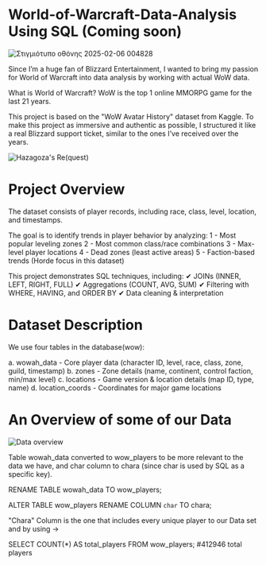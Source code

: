 # World-of-Warcraft-Data-Analysis Using SQL (Coming soon)
![Στιγμιότυπο οθόνης 2025-02-06 004828](https://github.com/user-attachments/assets/43b6c76e-01f1-4503-86b3-d17b815e2efa)

Since I’m a huge fan of Blizzard Entertainment, I wanted to bring my passion for World of Warcraft into data analysis by working with actual WoW data.

What is World of Warcraft? WoW is the top 1 online MMORPG game for the last 21 years. 

This project is based on the "WoW Avatar History" dataset from Kaggle.
To make this project as immersive and authentic as possible, I structured it like a real Blizzard support ticket, similar to the ones I’ve received over the years.

![Hazagoza's Re(quest)](https://github.com/user-attachments/assets/6782d092-9325-4895-8163-007a96f055d5)

# Project Overview
The dataset consists of player records, including race, class, level, location, and timestamps.

The goal is to identify trends in player behavior by analyzing:
1 - Most popular leveling zones
2 - Most common class/race combinations
3 - Max-level player locations
4 - Dead zones (least active areas)
5 - Faction-based trends (Horde focus in this dataset)

This project demonstrates SQL techniques, including:
✔ JOINs (INNER, LEFT, RIGHT, FULL)
✔ Aggregations (COUNT, AVG, SUM)
✔ Filtering with WHERE, HAVING, and ORDER BY
✔ Data cleaning & interpretation

# Dataset Description
We use four tables in the database(wow):

a. wowah_data - Core player data (character ID, level, race, class, zone, guild, timestamp)
b. zones - Zone details (name, continent, control faction, min/max level)
c. locations - Game version & location details (map ID, type, name)
d. location_coords - Coordinates for major game locations

# An Overview of some of our Data

![Data overview](https://github.com/user-attachments/assets/4746a0c2-5e9e-4566-a15e-af2f20cf9822)


Table wowah_data converted to wow_players to be more relevant to the data we have, and char column to chara (since char is used by SQL as a specific key).

RENAME TABLE wowah_data TO wow_players;

ALTER TABLE wow_players 
RENAME COLUMN `char` TO chara;

"Chara" Column is the one that includes every unique player to our Data set and by using ->

SELECT COUNT(*) AS total_players FROM wow_players; #412946 total players



